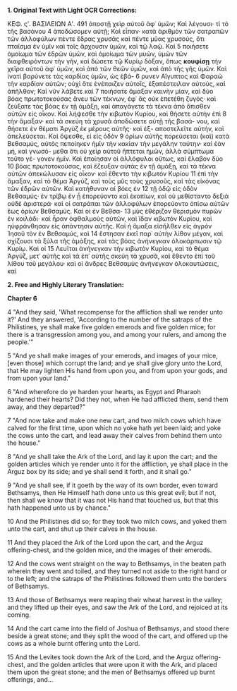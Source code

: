 **1. Original Text with Light OCR Corrections:**

ΚΕΦ. ςʹ. ΒΑΣΙΛΕΙΩΝ Αʹ. 491
ἀποστῇ χεὶρ αὐτοῦ ἀφ᾿ ὑμῶν; Καὶ λέγουσι· τί τὸ τῆς βασάνου 4
ἀποδώσομεν αὐτῇ; Καὶ εἶπαν· κατὰ ἀριθμὸν τῶν σατραπῶν τῶν
ἀλλοφύλων πέντε ἕδρας χρυσᾶς καὶ πέντε μῦας χρυσούς, ὅτι
πταῖσμα ἐν ὑμῖν καὶ τοῖς ἄρχουσιν ὑμῶν, καὶ τῷ λαῷ. Καὶ 5
ποιήσετε ὁμοίωμα τῶν ἑδρῶν ὑμῶν, καὶ ὁμοίωμα τῶν μυῶν, ὑμῶν τῶν
διαφθειρόντων τὴν γῆν, καὶ δώσετε τῷ Κυρίῳ δόξαν, ὅπως **κουφίσῃ** τὴν χεῖρα αὐτοῦ ἀφ᾿ ὑμῶν, καὶ ἀπὸ τῶν θεῶν ὑμῶν, καὶ ἀπὸ
τῆς γῆς ὑμῶν. Καὶ ἱνατὶ βαρύνετε τὰς καρδίας ὑμῶν, ὡς ἐβά- 6
ρυνεν Αἴγυπτος καὶ Φαραὼ τὴν καρδίαν αὐτῶν; οὐχὶ ὅτε ἐνέπαιζεν
αὐτοῖς, ἐξαπέστειλαν αὐτούς, καὶ ἀπῆλθον; Καὶ νῦν λάβετε καὶ 7
ποιήσατε ἅμαξαν καινὴν μίαν, καὶ δύο βόας πρωτοτοκούσας ἄνευ
τῶν τέκνων, ἐφ᾿ ἃς οὐκ ἐπετέθη ζυγός· καὶ ζεύξατε τὰς βόας
ἐν τῇ ἁμάξῃ, καὶ ἀπαγάγετε τὰ τέκνα ἀπὸ ὄπισθεν αὐτῶν εἰς
οἶκον. Καὶ λήψεσθε τὴν κιβωτὸν Κυρίου, καὶ θήσετε αὐτὴν ἐπὶ 8
τὴν ἅμαξαν· καὶ τὰ σκεύη τὰ χρυσᾶ ἀποδώσετε αὐτῇ τῆς βασά-
νου, καὶ θήσετε ἐν θέματι Ἀργὺζ ἐκ μέρους αὐτῆς· καὶ ἐξ-
αποστελεῖτε αὐτήν, καὶ ἀπελεύσεται. Καὶ ὄψεσθε, εἰ εἰς ὁδὸν 9
ὁρίων αὐτῆς πορεύσεται (καὶ) κατὰ Βεθσαμύς, αὐτὸς πεποίηκεν
ἡμῖν τὴν κακίαν τὴν μεγάλην ταύτην· καὶ ἐὰν μή, καὶ γνωσό-
μεθα ὅτι οὐ χεὶρ αὐτοῦ ἥπτεται ἡμῶν, ἀλλὰ σύμπτωμα τοῦτο γέ-
γονεν ἡμῖν. Καὶ ἐποίησαν οἱ ἀλλόφυλοι οὕτως, καὶ ἔλαβον δύο 10
βόας πρωτοτοκούσας, καὶ ἔζευξαν αὐτὰς ἐν τῇ ἁμάξῃ, καὶ τὰ
τέκνα αὐτῶν ἀπεκώλυσαν εἰς οἶκον· καὶ ἔθεντο τὴν κιβωτὸν Κυρίου 11
ἐπὶ τὴν ἅμαξαν, καὶ τὸ θέμα Ἀργύζ, καὶ τοὺς μῦς τοὺς χρυσοῦς,
καὶ τὰς εἰκόνας τῶν ἑδρῶν αὐτῶν. Καὶ κατήθυναν αἱ βόες ἐν 12
τῇ ὁδῷ εἰς ὁδὸν Βεθσαμύς· ἐν τρίβῳ ἐν ᾗ ἐπορεύοντο καὶ ἐκοπίων, καὶ
οὐ μεθίσταντο δεξιὰ οὐδὲ ἀριστερά· καὶ οἱ σατράπαι τῶν ἀλλοφύλων
ἐπορεύοντο ὀπίσω αὐτῶν ἕως ὁρίων Βεθσαμύς. Καὶ οἱ ἐν Βεθσα- 13
μὺς ἐθέριζον θερισμὸν πυρῶν ἐν κοιλάδι· καὶ ἦραν ὀφθαλμοὺς αὐτῶν,
καὶ ἴδαν κιβωτὸν Κυρίου, καὶ ηὐφράνθησαν εἰς ἀπάντησιν αὐτῆς.
Καὶ ἡ ἅμαξα εἰσῆλθεν εἰς ἀγρὸν Ἰησοῦ τὸν ἐν Βεθσαμύς, καὶ 14
ἔστησαν ἐκεῖ παρ᾿ αὐτὴν λίθον μέγαν, καὶ σχίζουσι τὰ ξύλα τῆς
ἁμάξης, καὶ τὰς βόας ἀνήνεγκαν ὁλοκάρπωσιν τῷ Κυρίῳ. Καὶ οἱ 15
Λευῖται ἀνήνεγκαν τὴν κιβωτὸν Κυρίου, καὶ τὸ θέμα Ἀργύζ, μετ᾿
αὐτῆς καὶ τὰ ἐπ᾿ αὐτῆς σκεύη τὰ χρυσᾶ, καὶ ἔθεντο ἐπὶ τοῦ λίθου
τοῦ μεγάλου· καὶ οἱ ἄνδρες Βεθσαμὺς ἀνήνεγκαν ὁλοκαυτώσεις, καὶ

**2. Free and Highly Literary Translation:**

**Chapter 6**

4 "And they said, 'What recompense for the affliction shall we render unto it?' And they answered, 'According to the number of the satraps of the Philistines, ye shall make five golden emerods and five golden mice; for there is a transgression among you, and among your rulers, and among the people.'"

5 "And ye shall make images of your emerods, and images of your mice, [even those] which corrupt the land; and ye shall give glory unto the Lord, that He may lighten His hand from upon you, and from upon your gods, and from upon your land."

6 "And wherefore do ye harden your hearts, as Egypt and Pharaoh hardened their hearts? Did they not, when He had afflicted them, send them away, and they departed?"

7 "And now take and make one new cart, and two milch cows which have calved for the first time, upon which no yoke hath yet been laid; and yoke the cows unto the cart, and lead away their calves from behind them unto the house."

8 "And ye shall take the Ark of the Lord, and lay it upon the cart; and the golden articles which ye render unto it for the affliction, ye shall place in the Arguz box by its side; and ye shall send it forth, and it shall go."

9 "And ye shall see, if it goeth by the way of its own border, even toward Bethsamys, then He Himself hath done unto us this great evil; but if not, then shall we know that it was not His hand that touched us, but that this hath happened unto us by chance."

10 And the Philistines did so; for they took two milch cows, and yoked them unto the cart, and shut up their calves in the house.

11 And they placed the Ark of the Lord upon the cart, and the Arguz offering-chest, and the golden mice, and the images of their emerods.

12 And the cows went straight on the way to Bethsamys, in the beaten path wherein they went and toiled, and they turned not aside to the right hand or to the left; and the satraps of the Philistines followed them unto the borders of Bethsamys.

13 And those of Bethsamys were reaping their wheat harvest in the valley; and they lifted up their eyes, and saw the Ark of the Lord, and rejoiced at its coming.

14 And the cart came into the field of Joshua of Bethsamys, and stood there beside a great stone; and they split the wood of the cart, and offered up the cows as a whole burnt offering unto the Lord.

15 And the Levites took down the Ark of the Lord, and the Arguz offering-chest, and the golden articles that were upon it with the Ark, and placed them upon the great stone; and the men of Bethsamys offered up burnt offerings, and...